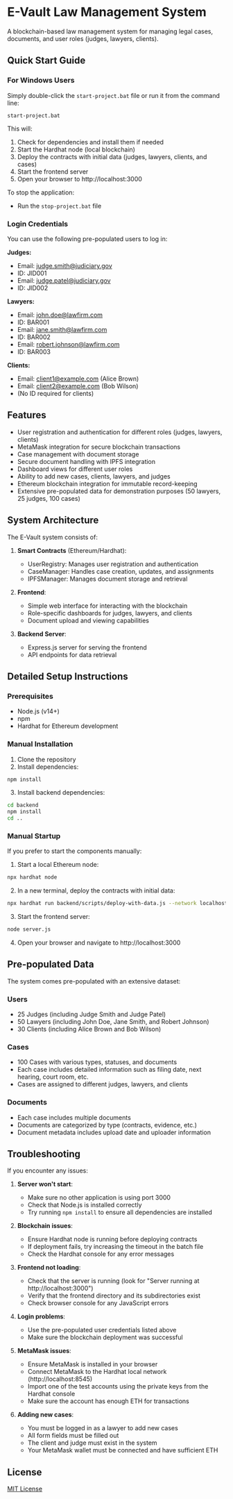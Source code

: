 # E-Vault Law Management System

A blockchain-based law management system for managing legal cases, documents, and user roles (judges, lawyers, clients).

## Quick Start Guide

### For Windows Users

Simply double-click the `start-project.bat` file or run it from the command line:

```
start-project.bat
```

This will:
1. Check for dependencies and install them if needed
2. Start the Hardhat node (local blockchain)
3. Deploy the contracts with initial data (judges, lawyers, clients, and cases)
4. Start the frontend server
5. Open your browser to http://localhost:3000

To stop the application:
- Run the `stop-project.bat` file

### Login Credentials

You can use the following pre-populated users to log in:

**Judges:**
- Email: judge.smith@judiciary.gov
- ID: JID001
- Email: judge.patel@judiciary.gov
- ID: JID002

**Lawyers:**
- Email: john.doe@lawfirm.com
- ID: BAR001
- Email: jane.smith@lawfirm.com
- ID: BAR002
- Email: robert.johnson@lawfirm.com
- ID: BAR003

**Clients:**
- Email: client1@example.com (Alice Brown)
- Email: client2@example.com (Bob Wilson)
- (No ID required for clients)

## Features

- User registration and authentication for different roles (judges, lawyers, clients)
- MetaMask integration for secure blockchain transactions
- Case management with document storage
- Secure document handling with IPFS integration
- Dashboard views for different user roles
- Ability to add new cases, clients, lawyers, and judges
- Ethereum blockchain integration for immutable record-keeping
- Extensive pre-populated data for demonstration purposes (50 lawyers, 25 judges, 100 cases)

## System Architecture

The E-Vault system consists of:

1. **Smart Contracts** (Ethereum/Hardhat):
   - UserRegistry: Manages user registration and authentication
   - CaseManager: Handles case creation, updates, and assignments
   - IPFSManager: Manages document storage and retrieval

2. **Frontend**:
   - Simple web interface for interacting with the blockchain
   - Role-specific dashboards for judges, lawyers, and clients
   - Document upload and viewing capabilities

3. **Backend Server**:
   - Express.js server for serving the frontend
   - API endpoints for data retrieval

## Detailed Setup Instructions

### Prerequisites

- Node.js (v14+)
- npm
- Hardhat for Ethereum development

### Manual Installation

1. Clone the repository
2. Install dependencies:

```bash
npm install
```

3. Install backend dependencies:

```bash
cd backend
npm install
cd ..
```

### Manual Startup

If you prefer to start the components manually:

1. Start a local Ethereum node:

```bash
npx hardhat node
```

2. In a new terminal, deploy the contracts with initial data:

```bash
npx hardhat run backend/scripts/deploy-with-data.js --network localhost
```

3. Start the frontend server:

```bash
node server.js
```

4. Open your browser and navigate to http://localhost:3000

## Pre-populated Data

The system comes pre-populated with an extensive dataset:

### Users
- 25 Judges (including Judge Smith and Judge Patel)
- 50 Lawyers (including John Doe, Jane Smith, and Robert Johnson)
- 30 Clients (including Alice Brown and Bob Wilson)

### Cases
- 100 Cases with various types, statuses, and documents
- Each case includes detailed information such as filing date, next hearing, court room, etc.
- Cases are assigned to different judges, lawyers, and clients

### Documents
- Each case includes multiple documents
- Documents are categorized by type (contracts, evidence, etc.)
- Document metadata includes upload date and uploader information

## Troubleshooting

If you encounter any issues:

1. **Server won't start**:
   - Make sure no other application is using port 3000
   - Check that Node.js is installed correctly
   - Try running `npm install` to ensure all dependencies are installed

2. **Blockchain issues**:
   - Ensure Hardhat node is running before deploying contracts
   - If deployment fails, try increasing the timeout in the batch file
   - Check the Hardhat console for any error messages

3. **Frontend not loading**:
   - Check that the server is running (look for "Server running at http://localhost:3000")
   - Verify that the frontend directory and its subdirectories exist
   - Check browser console for any JavaScript errors

4. **Login problems**:
   - Use the pre-populated user credentials listed above
   - Make sure the blockchain deployment was successful

5. **MetaMask issues**:
   - Ensure MetaMask is installed in your browser
   - Connect MetaMask to the Hardhat local network (http://localhost:8545)
   - Import one of the test accounts using the private keys from the Hardhat console
   - Make sure the account has enough ETH for transactions

6. **Adding new cases**:
   - You must be logged in as a lawyer to add new cases
   - All form fields must be filled out
   - The client and judge must exist in the system
   - Your MetaMask wallet must be connected and have sufficient ETH

## License

[MIT License](LICENSE)